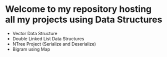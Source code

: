 <h1>Welcome to my repository hosting all my projects using Data Structures</h1>

<ul>
	<li>Vector Data Structure</li>
	<li>Double Linked List Data Structures</li>
	<li>NTree Project (Serialize and Deserialize)</li>
	<li>Bigram using Map</li>
</ul>
